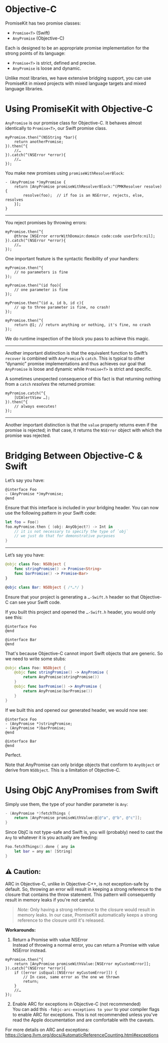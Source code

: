 # Objective-C

PromiseKit has two promise classes:

* `Promise<T>` (Swift)
* `AnyPromise` (Objective-C)

Each is designed to be an appropriate promise implementation for the strong points of its language:

* `Promise<T>` is strict, defined and precise.
* `AnyPromise` is loose and dynamic.

Unlike most libraries, we have extensive bridging support, you can use PromiseKit
in mixed projects with mixed language targets and mixed language libraries.


# Using PromiseKit with Objective-C

`AnyPromise` is our promise class for Objective-C. It behaves almost identically to `Promise<T>`, our Swift promise class.

```objc
myPromise.then(^(NSString *bar){
    return anotherPromise;
}).then(^{
    //…
}).catch(^(NSError *error){
    //…
});
```

You make new promises using `promiseWithResolverBlock`:

```objc
- (AnyPromise *)myPromise {
    return [AnyPromise promiseWithResolverBlock:^(PMKResolver resolve){
        resolve(foo);  // if foo is an NSError, rejects, else, resolves
    }];
}
```

---

You reject promises by throwing errors:

```objc
myPromise.then(^{
    @throw [NSError errorWithDomain:domain code:code userInfo:nil];
}).catch(^(NSError *error){
    //…
});
```

One important feature is the syntactic flexibility of your handlers:

```objc
myPromise.then(^{
    // no parameters is fine
});

myPromise.then(^(id foo){
    // one parameter is fine
});

myPromise.then(^(id a, id b, id c){
    // up to three parameter is fine, no crash!
});

myPromise.then(^{
    return @1; // return anything or nothing, it's fine, no crash
});
```

We do runtime inspection of the block you pass to achieve this magic.

---

Another important distinction is that the equivalent function to Swift’s `recover` is combined with `AnyPromise`’s `catch`. This is typical to other “dynamic” promise implementations and thus achieves our goal that `AnyPromise` is loose and dynamic while `Promise<T>` is strict and specific.

A sometimes unexpected consequence of this fact is that returning nothing from a `catch` *resolves* the returned promise:

```objc
myPromise.catch(^{
    [UIAlertView …];
}).then(^{
    // always executes!
});
```

---

Another important distinction is that the `value` property returns even if the promise is rejected; in that case, it returns the `NSError` object with which the promise was rejected.


# Bridging Between Objective-C & Swift

Let’s say you have:

```objc
@interface Foo
- (AnyPromise *)myPromise;
@end
```

Ensure that this interface is included in your bridging header. You can now use the 
following pattern in your Swift code:

```swift
let foo = Foo()
foo.myPromise.then { (obj: AnyObject?) -> Int in
    // it is not necessary to specify the type of `obj`
    // we just do that for demonstrative purposes
}
```

---

Let’s say you have:

```swift
@objc class Foo: NSObject {
    func stringPromise() -> Promise<String>    
    func barPromise() -> Promise<Bar>
}

@objc class Bar: NSObject { /*…*/ }
```

Ensure that your project is generating a `…-Swift.h` header so that Objective-C can see your Swift code.

If you built this project and opened the `…-Swift.h` header, you would only see this:

```objc
@interface Foo
@end

@interface Bar
@end
```

That's because Objective-C cannot import Swift objects that are generic. So we need to write some stubs:

```swift
@objc class Foo: NSObject {
    @objc func stringPromise() -> AnyPromise {
        return AnyPromise(stringPromise())
    }
    @objc func barPromise() -> AnyPromise {
        return AnyPromise(barPromise())
    }
}
```

If we built this and opened our generated header, we would now see:

```objc
@interface Foo
- (AnyPromise *)stringPromise;
- (AnyPromise *)barPromise;
@end

@interface Bar
@end
```

Perfect.

Note that AnyPromise can only bridge objects that conform to `AnyObject` or derive from `NSObject`. This is a limitation of Objective-C.

# Using ObjC AnyPromises from Swift

Simply use them, the type of your handler parameter is `Any`:

```objective-c
- (AnyPromise *)fetchThings {
    return [AnyPromise promiseWithValue:@[@"a", @"b", @"c"]];
}
```

Since ObjC is not type-safe and Swift is, you will (probably) need to cast the `Any` to whatever it is you actually are feeding:

```swift
Foo.fetchThings().done { any in
    let bar = any as! [String]
}
```

## :warning: Caution:

ARC in Objective-C, unlike in Objective-C++, is not exception-safe by default.
So, throwing an error will result in keeping a strong reference to the closure 
that contains the throw statement.
This pattern will consequently result in memory leaks if you're not careful.

> *Note:* Only having a strong reference to the closure would result in memory leaks.
> In our case, PromiseKit automatically keeps a strong reference to the closure until it's released.

__Workarounds:__

1. Return a Promise with value NSError\
Instead of throwing a normal error, you can return a Promise with value NSError instead.

```objc
myPromise.then(^{
    return [AnyPromise promiseWithValue:[NSError myCustomError]];
}).catch(^(NSError *error){
    if ([error isEqual:[NSError myCustomError]]) {
        // In case, same error as the one we thrown
        return;
    }
    //…
});
```
2. Enable ARC for exceptions in Objective-C (not recommended)\
You can add this  ```-fobjc-arc-exceptions to your``` to your compiler flags to enable ARC for exceptions.
This is not recommended unless you've read the Apple documentation and are comfortable with the caveats.

For more details on ARC and exceptions:
https://clang.llvm.org/docs/AutomaticReferenceCounting.html#exceptions

